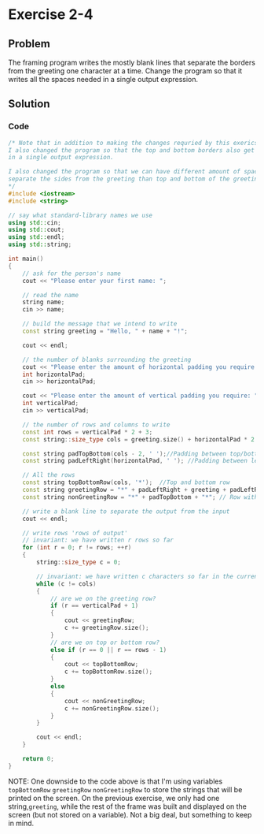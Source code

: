 # Exercise 2-4

## Problem
The framing program writes the mostly blank lines that separate the borders from the greeting one character at a time. Change the program so that it writes all the spaces needed in a single output expression.

## Solution

### Code
```Cpp
/* Note that in addition to making the changes requried by this exericse, 
I also changed the program so that the top and bottom borders also get written 
in a single output expression.

I also changed the program so that we can have different amount of space to 
separate the sides from the greeting than top and bottom of the greeting.
*/
#include <iostream>
#include <string>

// say what standard-library names we use
using std::cin;
using std::cout;
using std::endl;
using std::string;

int main()
{
	// ask for the person's name
	cout << "Please enter your first name: ";

	// read the name
	string name;
	cin >> name;

	// build the message that we intend to write
	const string greeting = "Hello, " + name + "!";

	cout << endl;

	// the number of blanks surrounding the greeting
	cout << "Please enter the amount of horizontal padding you require: ";
	int horizontalPad;
	cin >> horizontalPad;

	cout << "Please enter the amount of vertical padding you require: ";
	int verticalPad;
	cin >> verticalPad;

	// the number of rows and columns to write
	const int rows = verticalPad * 2 + 3;
	const string::size_type cols = greeting.size() + horizontalPad * 2 + 2;

	const string padTopBottom(cols - 2, ' ');//Padding between top/bottom border and greeting
	const string padLeftRight(horizontalPad, ' '); //Padding between left,right border and greeting

	// All the rows
	const string topBottomRow(cols, '*');  //Top and bottom row
	const string greetingRow = "*" + padLeftRight + greeting + padLeftRight + "*";
	const string nonGreetingRow = "*" + padTopBottom + "*"; // Row without greeting

	// write a blank line to separate the output from the input
	cout << endl;

	// write rows 'rows of output'
	// invariant: we have written r rows so far
	for (int r = 0; r != rows; ++r)
	{
		string::size_type c = 0;

		// invariant: we have written c characters so far in the current row
		while (c != cols)
		{
			// are we on the greeting row?
			if (r == verticalPad + 1)
			{
				cout << greetingRow;
				c += greetingRow.size();
			}
			// are we on top or bottom row?
			else if (r == 0 || r == rows - 1)
			{
				cout << topBottomRow;
				c += topBottomRow.size();
			}
			else 
			{
				cout << nonGreetingRow;
				c += nonGreetingRow.size();
			}
		}

		cout << endl;
	} 

	return 0;
}
```
NOTE: One downside to the code above is that I'm using variables `topBottomRow` `greetingRow` `nonGreetingRow` to store the strings that will be printed on the screen. On the previous exercise, we only had one string,`greeting`, while the rest of the frame was built and displayed on the screen (but not stored on a variable). Not a big deal, but something to keep in mind.
